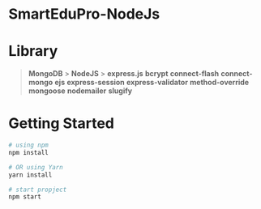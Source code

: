 # SmartEduPro-NodeJs

# Library

> **MongoDB** > **NodeJS** > **express.js**
> **bcrypt**
> **connect-flash**
> **connect-mongo**
> **ejs**
> **express-session**
> **express-validator**
> **method-override**
> **mongoose**
> **nodemailer**
> **slugify**

# Getting Started

```bash
# using npm
npm install

# OR using Yarn
yarn install

# start propject
npm start
```
